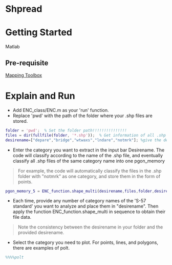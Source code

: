 # Shpread
# Getting Started
Matlab
## Pre-requisite
[Mapping Toolbox](https://de.mathworks.com/products/mapping.html) 
# Explain and Run
- Add ENC_class/ENC.m as your 'run' function.
- Replace 'pwd' with the path of the folder where your .shp files are stored.
``` Matlab
folder = 'pwd';  % Set the folder path!!!!!!!!!!!!!!!
files = dir(fullfile(folder, '*.shp'));  % Get information of all .shp files in the folder
desirename=["depare","bridge","wtwaxs","lndare","notmrk"]; %give the desirename
```
- Enter the category you want to extract in the input bar Desirename. The code will classify according to the name of the .shp file, and eventually classify all .shp files of the same category name into one pgon_memory
> For example, the code will automatically classify the files in the .shp folder with "notmrk" as one category, and store them in the form of points.
``` Matlab
pgon_memory_5 = ENC_function.shape_multi(desirename,files,folder,desirename(5));
```
- Each time, provide any number of category names of the 'S-57 standard' you want to analyze and place them in "desirename". Then apply the function ENC_function.shape_multi in sequence to obtain their file data.
> Note the consistency between the desirename in your folder and the provided desirename.
- Select the category you need to plot. For points, lines, and polygons, there are examples of polt.
```Matlab
%%%%polt
```

